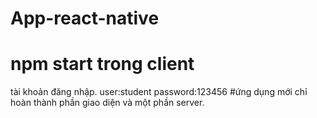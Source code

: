 # App-react-native
# npm start trong client
tài khoản đăng nhập.
user:student
password:123456
#ứng dụng mới chỉ hoàn thành phần giao diện và một phần server.
